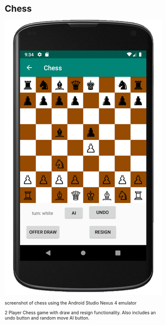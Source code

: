 # Chess

![alt text](screenshot.png "Chess screenshot")

screenshot of chess using the Android Studio Nexus 4 emulator

2 Player Chess game with draw and resign functionality.  Also includes an undo button and random move AI button.
